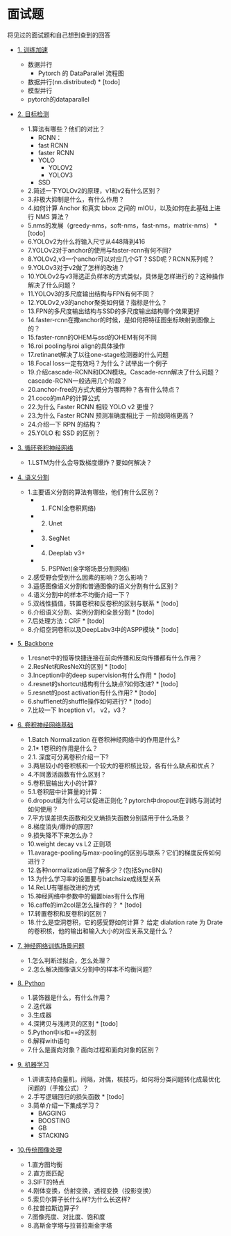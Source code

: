 # 面试题
将见过的面试题和自己想到查到的回答

* [1. 训练加速](#1.训练加速)
    * 数据并行
        * Pytorch 的 DataParallel 流程图
    * 数据并行(nn.distributed) \* [todo]
    * 模型并行
    * pytorch的dataparallel

* [2. 目标检测](#2.目标检测) 
    * 1.算法有哪些？他们的对比？
        * RCNN：
        * fast RCNN
        * faster RCNN
        * YOLO
            * YOLOV2
            * YOLOV3
        * SSD
    * 2.简述一下YOLOv2的原理，v1和v2有什么区别？
    * 3.非极大抑制是什么，有什么作用？
    * 4.如何计算 Anchor 和真实 bbox 之间的 mIOU，以及如何在此基础上进行 NMS 算法？
    * 5.nms的发展（greedy-nms，soft-nms，fast-nms，matrix-nms） \* [todo]
    * 6.YOLOv2为什么将输入尺寸从448降到416
    * 7.YOLOv2对于anchor的使用与faster-rcnn有何不同?
    * 8.YOLOv2,v3一个anchor可以对应几个GT？SSD呢？RCNN系列呢？
    * 9.YOLOv3对于v2做了怎样的改进？
    * 10.YOLOv2与v3筛选正负样本的方式类似，具体是怎样进行的？这种操作解决了什么问题？
    * 11.YOLOv3的多尺度输出结构与FPN有何不同？
    * 12.YOLOv2,v3的anchor聚类如何做？指标是什么？
    * 13.FPN的多尺度输出结构与SSD的多尺度输出结构哪个效果更好
    * 14.faster-rcnn在撒anchor的时候，是如何把特征图坐标映射到图像上的？
    * 15.faster-rcnn的OHEM与ssd的OHEM有何不同
    * 16.roi pooling与roi align的具体操作
    * 17.retinanet解决了以往one-stage检测器的什么问题
    * 18.Focal loss一定有效吗？为什么？试举出一个例子
    * 19.介绍cascade-RCNN和DCN模块。Cascade-rcnn解决了什么问题？cascade-RCNN一般选用几个阶段？
    * 20.anchor-free的方式大概分为哪两种？各有什么特点？
    * 21.coco的mAP的计算公式
    * 22.为什么 Faster RCNN 相较 YOLO v2 更慢？
    * 23.为什么 Faster RCNN 预测准确度相比于 一阶段网络更高？
    * 24.介绍一下 RPN 的结构？
    * 25.YOLO 和 SSD 的区别？

* [3. 循环卷积神经网络](#3.循环卷积神经网络) 
    * 1.LSTM为什么会导致梯度爆炸？要如何解决？

* [4. 语义分割](#4.语义分割) 
    * 1.主要语义分割的算法有哪些，他们有什么区别？
        * 1. FCN(全卷积网络)
        * 2. Unet
        * 3. SegNet
        * 4. Deeplab v3+
        * 5. PSPNet(金字塔场景分割网络) 
    * 2.感受野会受到什么因素的影响？怎么影响？
    * 3.遥感图像语义分割和普通图像的语义分割有什么区别？
    * 4.语义分割中的样本不均衡介绍一下？
    * 5.双线性插值，转置卷积和反卷积的区别与联系 \* [todo]
    * 6.介绍语义分割、实例分割和全景分割 \* [todo]
    * 7.后处理方法：CRF \* [todo]
    * 8.介绍空洞卷积以及DeepLabv3中的ASPP模块 \* [todo]


* [5. Backbone](#5.Backbone) 
    * 1.resnet中的恒等快捷连接在前向传播和反向传播都有什么作用？
    * 2.ResNet和ResNeXt的区别 \* [todo]
    * 3.Inception中的deep supervision有什么作用 \* [todo]  
    * 4.resnet的shortcut结构有什么缺点?如何改进? \* [todo]    
    * 5.resnet的post activation有什么作用? \* [todo]  
    * 6.shufflenet的shuffle操作如何进行? \* [todo]  
    * 7.比较一下 Inception v1， v2，v3？

* [6. 卷积神经网络基础](#6.卷积神经网络基础)
    * 1.Batch Normalization 在卷积神经网络中的作用是什么?
    * 2.1* 1卷积的作用是什么？
    * 2.1. 深度可分离卷积介绍一下?
    * 3.两层较小的卷积核和一个较大的卷积核比较，各有什么缺点和优点？
    * 4.不同激活函数有什么区别？
    * 5.卷积层输出大小的计算?
    * 5.1.卷积层中计算量的计算：
    * 6.dropout层为什么可以促进正则化？pytorch中dropout在训练与测试时如何使用？
    * 7.平方误差损失函数和交叉熵损失函数分别适用于什么场景？
    * 8.梯度消失/爆炸的原因?
    * 9.损失降不下来怎么办？
    * 10.weight decay vs L2 正则项
    * 11.avarage-pooling与max-pooling的区别与联系？它们的梯度反传如何进行？
    * 12.各种normalization层了解多少？(包括SyncBN)
    * 13.为什么学习率的设置要与batchsize成线型关系
    * 14.ReLU有哪些改进的方式
    * 15.神经网络中参数中的偏置bias有什么作用
    * 16.caffe的im2col是怎么操作的？ \* [todo]
    * 17.转置卷积和反卷积的区别？
    * 18.什么是空洞卷积，它的感受野如何计算？ 给定 dialation rate 为 Drate 的卷积核，他的输出和输入大小的对应关系又是什么？


* [7. 神经网络训练场景问题](#7.神经网络训练场景问题)
    * 1.怎么判断过拟合，怎么处理？
    * 2.怎么解决图像语义分割中的样本不均衡问题?

* [8. Python](#8.Python)
    * 1.装饰器是什么，有什么作用？
    * 2.迭代器
    * 3.生成器
    * 4.深拷贝与浅拷贝的区别 \* [todo]
    * 5.Python中is和==的区别
    * 6.解释with语句
    * 7.什么是面向对象？面向过程和面向对象的区别？
    
* [9. 机器学习](#9.机器学习)
    * 1.讲讲支持向量机，间隔，对偶，核技巧，如何将分类问题转化成最优化问题的（手推公式）？
    * 2.手写逻辑回归的损失函数 \* [todo]
    * 3.简单介绍一下集成学习？
        * BAGGING
        * BOOSTING
        * GB
        * STACKING

* [10.传统图像处理](#10.传统图像处理)
    * 1.直方图均衡  
    * 2.直方图匹配  
    * 3.SIFT的特点  
    * 4.刚体变换，仿射变换，透视变换（投影变换）  
    * 5.索贝尔算子长什么样?为什么长这样?
    * 6.拉普拉斯边算子?  
    * 7.图像亮度、对比度、饱和度 
    * 8.高斯金字塔与拉普拉斯金字塔